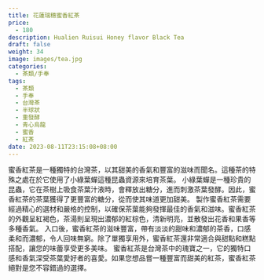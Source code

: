 ```yaml
---
title: 花蓮瑞穗蜜香紅茶
price:
  - 180
description: Hualien Ruisui Honey flavor Black Tea
draft: false
weight: 34
image: images/tea.jpg
categories:
  - 茶類/手奉
tags:
  - 茶類
  - 手奉
  - 台灣茶
  - 半球狀
  - 重發酵
  - 青心烏龍
  - 蜜香
  - 紅茶
date: 2023-08-11T23:15:08+08:00
---
```

 蜜香紅茶是一種獨特的台灣茶，以其甜美的香氣和豐富的滋味而聞名。這種茶的特殊之處在於它使用了小綠葉蟬這種昆蟲資源來培育茶葉。  小綠葉蟬是一種珍貴的昆蟲，它在茶樹上吸食茶葉汁液時，會釋放出糖分，進而刺激茶葉發酵。因此，蜜香紅茶的茶葉獲得了更豐富的糖分，從而使其味道更加甜美。  製作蜜香紅茶需要經過精心的選材和嚴格的控制，以確保茶葉能夠發揮最佳的香氣和滋味。蜜香紅茶的外觀呈紅褐色，茶湯則呈現出濃郁的紅棕色，清新明亮，並散發出花香和果香等多種香氣。  入口後，蜜香紅茶的滋味豐富，帶有淡淡的甜味和濃郁的茶香，口感柔和而濃郁，令人回味無窮。除了單獨享用外，蜜香紅茶還非常適合與甜點和糕點搭配，讓您的味蕾享受更多美味。  蜜香紅茶是台灣茶中的瑰寶之一，它的獨特口感和香氣深受茶葉愛好者的喜愛。如果您想品嘗一種豐富而甜美的紅茶，蜜香紅茶絕對是您不容錯過的選擇。